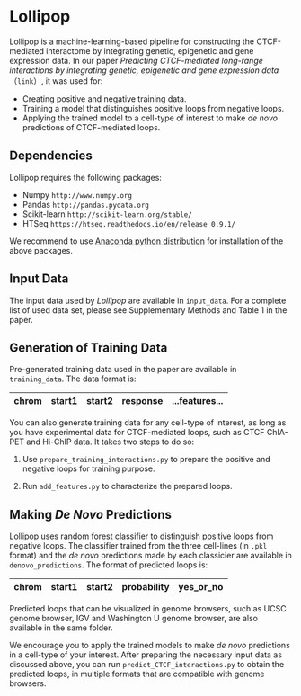 # Lollipop

Lollipop is a machine-learning-based pipeline for constructing the CTCF-mediated interactome by integrating genetic, epigenetic and gene expression data. In our paper *Predicting CTCF-mediated long-range interactions by integrating genetic, epigenetic and gene expression data*（`link`）, it was used for:

* Creating positive and negative training data.
* Training a model that distinguishes positive loops from negative loops.
* Applying the trained model to a cell-type of interest to make *de novo* predictions of CTCF-mediated loops. 

## Dependencies
Lollipop requires the following packages:


* Numpy `http://www.numpy.org`
* Pandas `http://pandas.pydata.org`
* Scikit-learn `http://scikit-learn.org/stable/`
* HTSeq `https://htseq.readthedocs.io/en/release_0.9.1/`

We recommend to use [Anaconda python distribution](https://www.anaconda.com/what-is-anaconda/) for installation of the above packages.

## Input Data

The input data used by *Lollipop* are available in `input_data`. For a complete list of used data set, please see Supplementary Methods and Table 1 in the paper.

## Generation of Training Data

Pre-generated training data used in the paper are available in `training_data`. The data format is:

| chrom   |      start1      |  start2 |     response      | ...features...     |
|----------|:-------------:|------:|:-------------:|:-------------:|

You can also generate training data for any cell-type of interest, as long as you have experimental data for CTCF-mediated loops, such as CTCF ChIA-PET and Hi-ChIP data. It takes two steps to do so:

1. Use `prepare_training_interactions.py` to prepare the positive and negative loops for training purpose.

2. Run `add_features.py` to characterize the prepared loops. 

## Making *De Novo* Predictions

Lollipop uses random forest classifier to distinguish positive loops from negative loops. The classifier trained from the three cell-lines (in `.pkl` format) and the *de novo* predictions made by each classicier are available in `denovo_predictions`. The format of predicted loops is:

| chrom   |      start1      |  start2 |     probability      |    yes\_or_no      |  
|----------|:-------------:|------:|:-------------:|:-------------:|

Predicted loops that can be visualized in genome browsers, such as UCSC genome browser, IGV and Washington U genome browser, are also available in the same folder.

We encourage you to apply the trained models to make *de novo* predictions in a cell-type of your interest. After preparing the necessary input data as discussed above, you can run `predict_CTCF_interactions.py` to obtain the predicted loops, in multiple formats that are compatible with genome browsers. 













